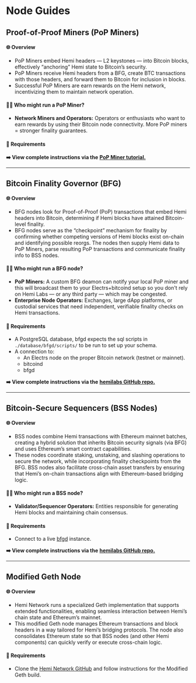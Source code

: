 # Node Guides

## Proof-of-Proof Miners (PoP Miners)

#### 🌐 Overview&#x20;

* PoP Miners embed Hemi headers — L2 keystones — into Bitcoin blocks, effectively “anchoring” Hemi state to Bitcoin’s security.&#x20;
* PoP Miners receive Hemi headers from a BFG, create BTC transactions with those headers, and forward them to Bitcoin for inclusion in blocks.&#x20;
* Successful PoP Miners are earn rewards on the Hemi network, incentivizing them to maintain network operation.

#### **🙋‍♂️ Who might run a PoP Miner?**

* **Network Miners and Operators:** Operators or enthusiasts who want to earn rewards by using their Bitcoin node connectivity. More PoP miners = stronger finality guarantees.

#### **🏁 Requirements**

**➡️ View complete instructions via the** [**PoP Miner tutorial.**](../../how-to-tutorials/using-hemi/pop-mining/setup-part-1/)

***

## Bitcoin Finality Governor (BFG)

#### **🌐 Overview**

* BFG nodes look for Proof-of-Proof (PoP) transactions that embed Hemi headers into Bitcoin, determining if Hemi blocks have attained Bitcoin-level finality.
* BFG nodes serve as the “checkpoint” mechanism for finality by confirming whether competing versions of Hemi blocks exist on-chain and identifying possible reorgs. The nodes then supply Hemi data to PoP Miners, parse resulting PoP transactions and communicate finality info to BSS nodes.

#### **🙋‍♂️ Who might run a BFG node?**

* **PoP Miners:** A custom BFG deamon can notify your local PoP miner and this will broadcast them to your Electrs+bitcoind setup so you don't rely on Hemi Labs — or any third party — which may be congested.
* **Enterprise Node Operators:** Exchanges, large dApp platforms, or custodial services that need independent, verifiable finality checks on Hemi transactions.

#### **🏁 Requirements**

* A PostgreSQL database, bfgd expects the sql scripts in `./database/bfgd/scripts/` to be run to set up your schema.
* A connection to:
  * An Electrs node on the proper Bitcoin network (testnet or mainnet).
  * bitcoind
  * bfgd

**➡️ View complete instructions via the** [**hemilabs GitHub repo.**](https://github.com/hemilabs/heminetwork?tab=readme-ov-file#%EF%B8%8F-running-bfgd)

***

## Bitcoin-Secure Sequencers (BSS Nodes)

#### 🌐 Overview

* BSS nodes combine Hemi transactions with Ethereum mainnet batches, creating a hybrid solution that inherits Bitcoin security signals (via BFG) and uses Ethereum’s smart contract capabilities.
* These nodes coordinate staking, unstaking, and slashing operations to secure the network, while incorporating finality checkpoints from the BFG. BSS nodes also facilitate cross-chain asset transfers by ensuring that Hemi’s on-chain transactions align with Ethereum-based bridging logic.

#### **🙋‍♂️ Who might run a BSS node?**

* **Validator/Sequencer Operators:** Entities responsible for generating Hemi blocks and maintaining chain consensus.

#### **🏁 Requirements**

* Connect to a live [bfgd](https://github.com/hemilabs/heminetwork/blob/main/cmd/bfgd) instance.

**➡️ View complete instructions via the** [**hemilabs GitHub repo.**](https://github.com/hemilabs/heminetwork?tab=readme-ov-file#%EF%B8%8F-running-bssd)

***

## Modified Geth Node

#### **🌐 Overview**

* Hemi Network runs a specialized Geth implementation that supports extended functionalities, enabling seamless interaction between Hemi’s chain state and Ethereum’s mainnet.
* This modified Geth node manages Ethereum transactions and block headers in a way tailored for Hemi’s bridging protocols. The node also consolidates Ethereum state so that BSS nodes (and other Hemi components) can quickly verify or execute cross-chain logic.

#### **🏁 Requirements**

* Clone the [Hemi Network GitHub](https://github.com/hemilabs/heminetwork) and follow instructions for the Modified Geth build.

